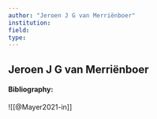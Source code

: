 ```yaml
---
author: "Jeroen J G van Merriënboer"
institution:
field:
type:
---
```


## Jeroen J G van Merriënboer
#### Bibliography:

![[@Mayer2021-in]]